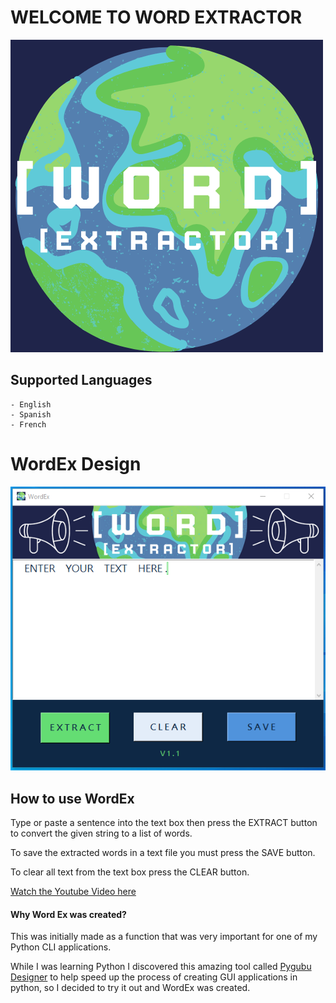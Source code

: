 <body>
<h1>WELCOME TO WORD EXTRACTOR</h1>

<img src="res/image/WEx_Logo.png">



<h2>Supported Languages</h2>

    - English
    - Spanish
    - French


<h1>WordEx Design</h1>

<img src="res/image/WEx_Screenshot.png">


<h2>How to use WordEx</h2>
<p>
Type or paste a sentence into the text box then press the EXTRACT button to
convert the given string to a list of words.

To save the extracted words in a text file you must press the SAVE button.

To clear all text from the text box press the CLEAR button.

<a href="https://www.youtube.com/watch?v=c2h0Tvu2El4"> Watch the Youtube Video here</a>


<h4>Why Word Ex was created?</h4>
<p>This was initially made as a function that was very important for one of my Python CLI applications.

While I was learning Python I discovered this amazing tool called <a href="https://github.com/alejandroautalan/pygubu-designer">Pygubu Designer</a>
to help speed up the process of creating GUI applications in python, so I decided to try it out and WordEx was created.</p>

</body>
